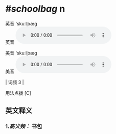 # ***\#schoolbag*** n
英音 'skuːlˌbæg  
英音
<audio src="./media/schoolbag-B.aac" controls="controls"></audio>

美音 'skuːlˌbæg  
美音
<audio src="./media/schoolbag.aac" controls="controls"></audio>



| 词频 3 |  

用法点拨  [C]

英文释义
---
### 1.*高义频：* **书包**  


